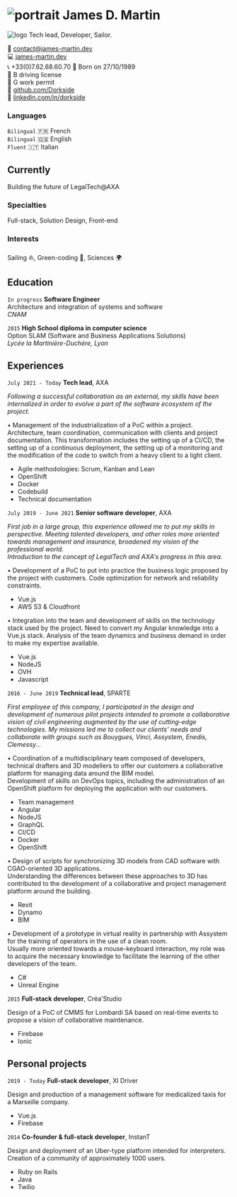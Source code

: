 # ![portrait](https://dorkside.github.io/markdown-cv/assets/img/portrait.jpg) James D. Martin
![logo]({{site.url}}/assets/img/logo.png)
Tech lead, Developer, Sailor.

:email: [contact@james-martin.dev](mailto:contact@james-martin.dev)  
:computer: [james-martin.dev](https://james-martin.dev)  
:telephone_receiver: +33(0)7.62.68.60.70 
:baby: Born on 27/10/1989  
:car: B driving license  
:construction_worker: G work permit  
:link: [github.com/Dorkside](https://github.com/Dorkside)  
:link: [linkedin.com/in/dorkside](https://www.linkedin.com/in/dorkside/)

### Languages

`Bilingual`
:fr: French  
`Bilingual`
:uk: English  
`Fluent`
:it: Italian

## Currently

Building the future of LegalTech@AXA

### Specialties

Full-stack, Solution Design, Front-end

### Interests

Sailing :sailboat:, Green-coding :seedling:, Sciences :earth_africa:

## Education
`In progress`
__Software Engineer__  
Architecture and integration of systems and software  
_CNAM_

`2015`
__High School diploma in computer science__  
Option SLAM (Software and Business Applications Solutions)  
_Lycée la Martinière-Duchère, Lyon_

## Experiences

`July 2021 - Today`
__Tech lead__, AXA

_Following a successful collaboration as an external, my skills have been internalized in order to evolve a part of the software ecosystem of the project._

• Management of the industrialization of a PoC within a project. Architecture, team coordination, communication with clients and project documentation. This transformation includes the setting up of a CI/CD, the setting up of a continuous deployment, the setting up of a monitoring and the modification of the code to switch from a heavy client to a light client.
- Agile methodologies: Scrum, Kanban and Lean
- OpenShift
- Docker
- Codebuild
- Technical documentation

`July 2019 - June 2021`
__Senior software developer__, AXA

_First job in a large group, this experience allowed me to put my skills in perspective. Meeting talented developers, and other roles more oriented towards management and insurance, broadened my vision of the professional world._  
_Introduction to the concept of LegalTech and AXA's progress in this area._

• Development of a PoC to put into practice the business logic proposed by the project with customers. Code optimization for network and reliability constraints.
- Vue.js
- AWS S3 & Cloudfront

• Integration into the team and development of skills on the technology stack used by the project. Need to convert my Angular knowledge into a Vue.js stack. Analysis of the team dynamics and business demand in order to make my expertise available.
- Vue.js
- NodeJS
- OVH
- Javascript


`2016 - June 2019`
__Technical lead__, SPARTE

_First employee of this company, I participated in the design and development of numerous pilot projects intended to promote a collaborative vision of civil engineering augmented by the use of cutting-edge technologies. My missions led me to collect our clients' needs and collaborate with groups such as Bouygues, Vinci, Assystem, Enedis, Clemessy..._

• Coordination of a multidisciplinary team composed of developers, technical drafters and 3D modellers to offer our customers a collaborative platform for managing data around the BIM model.  
Development of skills on DevOps topics, including the administration of an OpenShift platform for deploying the application with our customers.  
- Team management
- Angular
- NodeJS
- GraphQL
- CI/CD
- Docker
- OpenShift

• Design of scripts for synchronizing 3D models from CAD software with CGAO-oriented 3D applications.  
Understanding the differences between these approaches to 3D has contributed to the development of a collaborative and project management platform around the building.  
- Revit
- Dynamo
- BIM

• Development of a prototype in virtual reality in partnership with Assystem for the training of operators in the use of a clean room.  
Usually more oriented towards a mouse-keyboard interaction, my role was to acquire the necessary knowledge to facilitate the learning of the other developers of the team.  
- C#
- Unreal Engine

`2015`
__Full-stack developer__, Créa'Studio

Design of a PoC of CMMS for Lombardi SA based on real-time events to propose a vision of collaborative maintenance.  
- Firebase
- Ionic

## Personal projects

`2019 - Today`
__Full-stack developer__, XI Driver

Design and production of a management software for medicalized taxis for a Marseille company.
- Vue.js
- Firebase

`2014`
__Co-founder & full-stack developer__, InstanT

Design and deployment of an Uber-type platform intended for interpreters. Creation of a community of approximately 1000 users.  
- Ruby on Rails
- Java
- Twilio

<!-- ### Footer

Last updated: July 2022 -->
